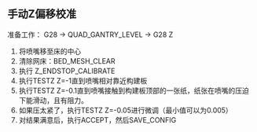 ## 手动Z偏移校准

准备工作：
G28 → QUAD_GANTRY_LEVEL → G28 Z

1. 将喷嘴移至床的中心
2. 清除网床：BED_MESH_CLEAR
3. 执行 Z_ENDSTOP_CALIBRATE
4. 执行TESTZ Z=-1直到喷嘴相对靠近构建板
5. 执行TESTZ Z=-0.1直到喷嘴接触到构建板顶部的一张纸，纸张在喷嘴的压迫下能滑动，且有阻力。
6. 如果压太紧了，执行TESTZ Z=-0.05进行微调（最小值可以为0.005）
7. 对结果满意后，执行ACCEPT，然后SAVE_CONFIG

